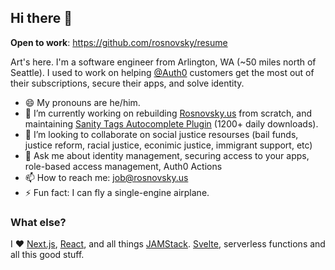 ## Hi there 👋

**Open to work**: https://github.com/rosnovsky/resume

Art's here. I'm a software engineer from Arlington, WA (~50 miles north of Seattle). I used to work on helping [@Auth0](https://github.com/auth0) customers get the most out of their subscriptions, secure their apps, and solve identity.

- 😄 My pronouns are he/him.
- 🔭 I’m currently working on rebuilding [Rosnovsky.us](https://rosnovsky.us) from scratch, and maintaining [Sanity Tags Autocomplete Plugin](https://www.npmjs.com/package/sanity-plugin-autocomplete-tags) (1200+ daily downloads).
- 👯 I’m looking to collaborate on social justice resourses (bail funds, justice reform, racial justice, econimic justice, immigrant support, etc) 
- 💬 Ask me about identity management, securing access to your apps, role-based access management, Auth0 Actions 
- 📫 How to reach me: [job@rosnovsky.us](mailto:job@rosnovsky.us)
- ⚡ Fun fact: I can fly a single-engine airplane.

### What else?

I ❤️ [Next.js](https://nextjs.org), [React](https://react.dev), and all things [JAMStack](https://jamstack.org/). [Svelte](https://svelte.dev), serverless functions and all this good stuff. 
